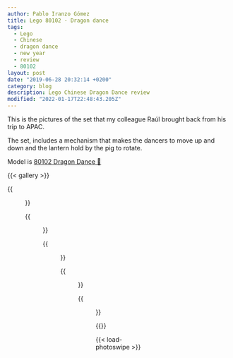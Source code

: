 ```yaml
---
author: Pablo Iranzo Gómez
title: Lego 80102 - Dragon dance
tags:
  - Lego
  - Chinese
  - dragon dance
  - new year
  - review
  - 80102
layout: post
date: "2019-06-28 20:32:14 +0200"
category: blog
description: Lego Chinese Dragon Dance review
modified: "2022-01-17T22:48:43.205Z"
---
```


This is the pictures of the set that my colleague Raúl brought back from his trip to APAC.

The set, includes a mechanism that makes the dancers to move up and down and the lantern hold by the pig to rotate.

Model is [80102 Dragon Dance 🛒](https://www.amazon.es/dp/B07KRJJFY8?tag=redken-21)

{{< gallery >}}

{{<figure src="https://i.imgur.com/8j1Drm8t.jpg" link="https://i.imgur.com/8j1Drm8.jpg.jpg" alt="Side view" >}}

{{<figure src="https://i.imgur.com/y72cWUSt.jpg" link="https://i.imgur.com/y72cWUS.jpg.jpg" alt="Rear view details" >}}

{{<figure src="https://i.imgur.com/EOD2WXWt.jpg" link="https://i.imgur.com/EOD2WXW.jpg.jpg" alt="Minifigures detail" >}}

{{<figure src="https://i.imgur.com/XCjG4TRt.jpg" link="https://i.imgur.com/XCjG4TR.jpg.jpg" alt="Front minifigure" >}}

{{<figure src="https://i.imgur.com/sY9a1Qdt.jpg" link="https://i.imgur.com/sY9a1Qd.jpg.jpg" alt="Year of the pig figure" >}}

{{</gallery>}}

{{< load-photoswipe >}}
